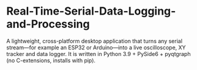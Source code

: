 # Real-Time-Serial-Data-Logging-and-Processing
A lightweight, cross-platform desktop application that turns any serial stream—for example an ESP32 or Arduino—into a live oscilloscope, XY tracker and data logger. It is written in Python 3.9 + PySide6 + pyqtgraph (no C-extensions, installs with pip).
